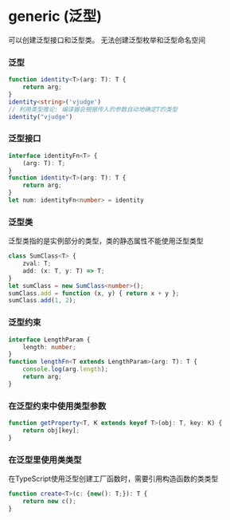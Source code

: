 # generic (泛型)
可以创建泛型接口和泛型类。
无法创建泛型枚举和泛型命名空间


### 泛型
```typescript
function identity<T>(arg: T): T {
    return arg;
}
identity<string>('vjudge')
// 利用类型推论: 编译器会根据传入的参数自动地确定T的类型
identity("vjudge")
```


### 泛型接口
```typescript
interface identityFn<T> {
    (arg: T): T;
}
function identity<T>(arg: T): T {
    return arg;
}
let num: identityFn<number> = identity
```


### 泛型类
泛型类指的是实例部分的类型，类的静态属性不能使用泛型类型
```typescript
class SumClass<T> {
    zval: T;
    add: (x: T, y: T) => T;
}
let sumClass = new SumClass<number>();
sumClass.add = function (x, y) { return x + y };
sumClass.add(1, 2);
```


### 泛型约束
```typescript
interface LengthParam {
    length: number;
}
function lengthFn<T extends LengthParam>(arg: T): T {
    console.log(arg.length);
    return arg;
}
```


### 在泛型约束中使用类型参数
```typescript
function getProperty<T, K extends keyof T>(obj: T, key: K) {
    return obj[key];
}
```


### 在泛型里使用类类型
在TypeScript使用泛型创建工厂函数时，需要引用构造函数的类类型
```typescript
function create<T>(c: {new(): T;}): T {
    return new c();
}
```






